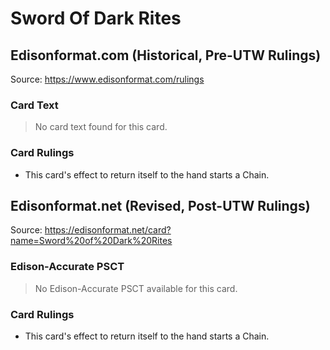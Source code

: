 # Sword Of Dark Rites

## Edisonformat.com (Historical, Pre-UTW Rulings)

Source: https://www.edisonformat.com/rulings

### Card Text

> No card text found for this card.

### Card Rulings

*   This card's effect to return itself to the hand starts a Chain.

## Edisonformat.net (Revised, Post-UTW Rulings)

Source: https://edisonformat.net/card?name=Sword%20of%20Dark%20Rites

### Edison-Accurate PSCT

> No Edison-Accurate PSCT available for this card.

### Card Rulings

*   This card's effect to return itself to the hand starts a Chain.
            